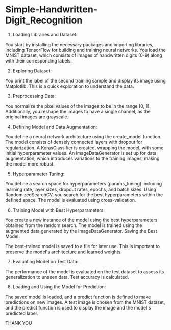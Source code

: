 # Simple-Handwritten-Digit_Recognition

1. Loading Libraries and Dataset:

 You start by installing the necessary packages and importing libraries, including TensorFlow for building and
 training neural networks. You load the MNIST dataset, which consists of images of handwritten digits (0-9) 
 along with their corresponding labels.

2. Exploring Dataset:

 You print the label of the second training sample and display its image using Matplotlib. This is a quick 
 exploration to understand the data.

3. Preprocessing Data:

 You normalize the pixel values of the images to be in the range [0, 1]. Additionally, you reshape the images
 to have a single channel, as the original images are grayscale.

4. Defining Model and Data Augmentation:

 You define a neural network architecture using the create_model function. The model consists of densely 
 connected layers with dropout for regularization.
 A KerasClassifier is created, wrapping the model, with some initial hyperparameter values.
 An ImageDataGenerator is set up for data augmentation, which introduces variations to the training images,
 making the model more robust.

5. Hyperparameter Tuning:

 You define a search space for hyperparameters (params_tuning) including learning rate, layer sizes, 
 dropout rates, epochs, and batch sizes.
 Using RandomizedSearchCV, you search for the best hyperparameters within the defined space. The model is
 evaluated using cross-validation.

6. Training Model with Best Hyperparameters:

 You create a new instance of the model using the best hyperparameters obtained from the random search.
 The model is trained using the augmented data generated by the ImageDataGenerator.
 Saving the Best Model:

 The best-trained model is saved to a file for later use. This is important to preserve the model's architecture
 and learned weights.

7. Evaluating Model on Test Data:

 The performance of the model is evaluated on the test dataset to assess its generalization to unseen data. 
 Test accuracy is calculated.

8. Loading and Using the Model for Prediction:

 The saved model is loaded, and a predict function is defined to make predictions on new images.
 A test image is chosen from the MNIST dataset, and the predict function is used to display the image and
 the model's predicted label.

 THANK YOU